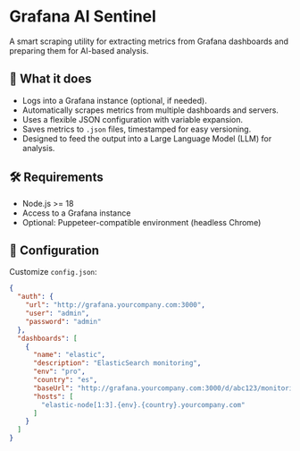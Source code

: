 # Grafana AI Sentinel

A smart scraping utility for extracting metrics from Grafana dashboards and preparing them for AI-based analysis.

## 🚀 What it does

- Logs into a Grafana instance (optional, if needed).
- Automatically scrapes metrics from multiple dashboards and servers.
- Uses a flexible JSON configuration with variable expansion.
- Saves metrics to `.json` files, timestamped for easy versioning.
- Designed to feed the output into a Large Language Model (LLM) for analysis.

## 🛠 Requirements

- Node.js >= 18
- Access to a Grafana instance
- Optional: Puppeteer-compatible environment (headless Chrome)

## 📁 Configuration

Customize `config.json`:

```json
{
  "auth": {
    "url": "http://grafana.yourcompany.com:3000",
    "user": "admin",
    "password": "admin"
  },
  "dashboards": [
    {
      "name": "elastic",
      "description": "ElasticSearch monitoring",
      "env": "pro",
      "country": "es",
      "baseUrl": "http://grafana.yourcompany.com:3000/d/abc123/monitoring?var-env={env}&var-country={country}&var-host={host}",
      "hosts": [
        "elastic-node[1:3].{env}.{country}.yourcompany.com"
      ]
    }
  ]
}
